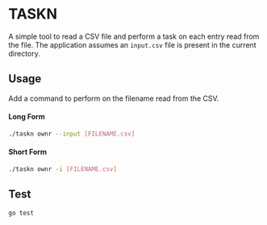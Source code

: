 # TASKN

A simple tool to read a CSV file and perform a task on each entry read from the file.
The application assumes an `input.csv` file is present in the current directory.

## Usage
Add a command to perform on the filename read from the CSV.

#### Long Form

```bash
./taskn ownr --input [FILENAME.csv]
```

#### Short Form
```bash
./taskn ownr -i [FILENAME.csv]
```


## Test

```bash
go test
```
